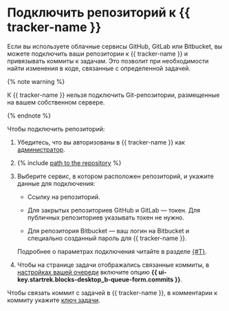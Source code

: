 # Подключить репозиторий к {{ tracker-name }}

Если вы используете облачные сервисы GitHub, GitLab или Bitbucket, вы можете подключить ваши репозитории к {{ tracker-name }} и привязывать коммиты к задачам. Это позволит при необходимости найти изменения в коде, связанные с определенной задачей.

{% note warning %}

К {{ tracker-name }} нельзя подключить Git-репозитории, размещенные на вашем собственном сервере.

{% endnote %}

Чтобы подключить репозиторий:

1. Убедитесь, что вы авторизованы в {{ tracker-name }} как [администратор](role-model.md).

1. {% include [path to the repository](../_includes/tracker/repository-path.md) %} 

1. Выберите сервис, в котором расположен репозиторий, и укажите данные для подключения:

    - Ссылку на репозиторий.

    - Для закрытых репозиториев GitHub и GitLab — токен. Для публичных репозиториев указывать токен не нужно.

    - Для репозитория Bitbucket — ваш логин на Bitbucket и специально созданный пароль для {{ tracker-name }}.

    Подробнее о параметрах подключения читайте в разделе [{#T}](user/add-repository.md).

1. Чтобы на странице задачи отображались связанные коммиты, в [настройках вашей очереди](manager/edit-queue-general.md#integration) включите опцию **{{ ui-key.startrek.blocks-desktop_b-queue-form.commits }}**.

Чтобы связать коммит с задачей в {{ tracker-name }}, в комментарии к коммиту укажите [ключ задачи](user/create-ticket.md#key).


